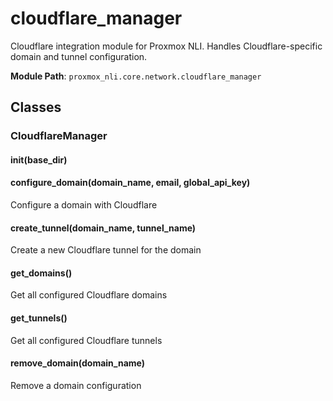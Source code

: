 # cloudflare_manager

Cloudflare integration module for Proxmox NLI.
Handles Cloudflare-specific domain and tunnel configuration.

**Module Path**: `proxmox_nli.core.network.cloudflare_manager`

## Classes

### CloudflareManager

#### __init__(base_dir)

#### configure_domain(domain_name, email, global_api_key)

Configure a domain with Cloudflare

#### create_tunnel(domain_name, tunnel_name)

Create a new Cloudflare tunnel for the domain

#### get_domains()

Get all configured Cloudflare domains

#### get_tunnels()

Get all configured Cloudflare tunnels

#### remove_domain(domain_name)

Remove a domain configuration

